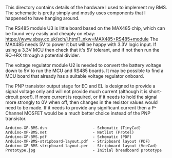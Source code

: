 This directory contains details of the hardware I used to implement my BMS.  The schematic is pretty simply and mostly uses components that I happened to have hanging around.

The RS485 module U3 is little board based on the MAX485 chip, which can be found very easily and cheaply on ebay:
https://www.ebay.co.uk/sch/i.html?_nkw=MAX485+RS485+module
The MAX485 needs 5V to power it but will be happy with 3.3V logic input. If using a 3.3V MCU then check that it's 5V tolerant, and if not then run the RO->RX through a potential divider.

The voltage regulator module U2 is needed to convert the battery voltage down to 5V to run the MCU and RS485 boards. It may be possible to find a MCU board that already has a suitable voltage regulator onboard.

The PNP transistor output stage for EC and EL is designed to provide a signal voltage only and will not provide much current (although it is short-circuit proof). If more current is required, or if it needs to hold the signal more strongly to 0V when off, then changes in the resistor values would need to be made. If it needs to provide any significant current then a P-Channel MOSFET would be a much better choice instead of the PNP transistor.
```
Arduino-XP-BMS.dsn                    - Schematic (TinyCad)
Arduino-XP-BMS.net                    - Netlist (Protel)
Arduino-XP-BMS.pdf                    - Schematic (PDF)
Arduino-XP-BMS-stripboard-layout.pdf  - Stripboard layout (PDF)
Arduino-XP-BMS-stripboard-layout.per  - Stripboard layout (VeeCad)
Prototype.jpg                         - Initial breadboard prototype
```